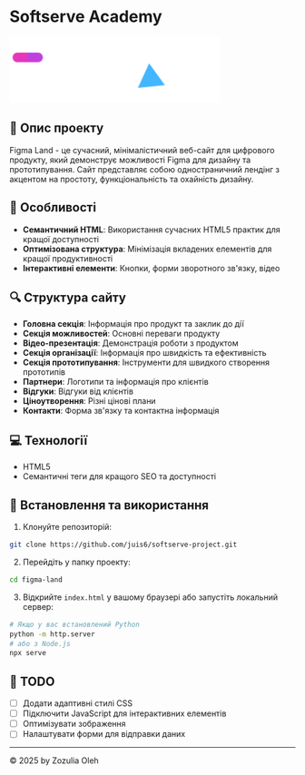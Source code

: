 # Softserve Academy

![Figma Land Logo](img/logo-figmaland.svg)

## 📝 Опис проекту

Figma Land - це сучасний, мінімалістичний веб-сайт для цифрового продукту, який демонструє можливості Figma для дизайну та прототипування. Сайт представляє собою одностраничний лендінг з акцентом на простоту, функціональність та охайність дизайну.

## 🎯 Особливості

- **Семантичний HTML**: Використання сучасних HTML5 практик для кращої доступності
- **Оптимізована структура**: Мінімізація вкладених елементів для кращої продуктивності
- **Інтерактивні елем​енти**: Кнопки, форми зворотного зв'язку, відео

## 🔍 Структура сайту

- **Головна секція**: Інформація про продукт та заклик до дії
- **Секція можливостей**: Основні переваги продукту
- **Відео-презентація**: Демонстрація роботи з продуктом
- **Секція організації**: Інформація про швидкість та ефективність
- **Секція прототипування**: Інструменти для швидкого створення прототипів
- **Партнери**: Логотипи та інформація про клієнтів
- **Відгуки**: Відгуки від клієнтів
- **Ціноутворення**: Різні цінові плани
- **Контакти**: Форма зв'язку та контактна інформація

## 💻 Технології

- HTML5
- Семантичні теги для кращого SEO та доступності

## 🔧 Встановлення та використання

1. Клонуйте репозиторій:
```bash
git clone https://github.com/juis6/softserve-project.git
```

2. Перейдіть у папку проекту:
```bash
cd figma-land
```

3. Відкрийте `index.html` у вашому браузері або запустіть локальний сервер:
```bash
# Якщо у вас встановлений Python
python -m http.server
# або з Node.js
npx serve
```

## 📝 TODO

- [ ] Додати адаптивні стилі CSS
- [ ] Підключити JavaScript для інтерактивних елементів
- [ ] Оптимізувати зображення
- [ ] Налаштувати форми для відправки даних

---

&copy; 2025 by Zozulia Oleh